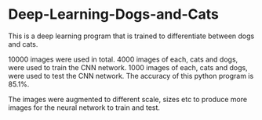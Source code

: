 # Deep-Learning-Dogs-and-Cats
This is a deep learning program that is trained to differentiate between dogs and cats. 

10000 images were used in total. 4000 images of each, cats and dogs, were used to train the CNN network. 1000 images of each, cats and dogs, were used to test the CNN network. The accuracy of this python program is 85.1%. 

The images were augmented to different scale, sizes etc to produce more images for the neural network to train and test. 
